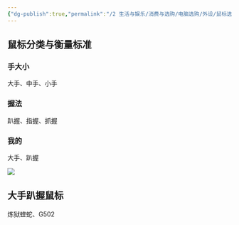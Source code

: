 ```yaml
---
{"dg-publish":true,"permalink":"/2 生活与娱乐/消费与选购/电脑选购/外设/鼠标选购/","title":"鼠标选购"}
---
```



## 鼠标分类与衡量标准
### 手大小
大手、中手、小手
### 握法
趴握、指握、抓握
### 我的
大手、趴握

![](/img/user/resources/attachments/20230719鼠标选购.png)

## 大手趴握鼠标
炼狱蝰蛇、G502